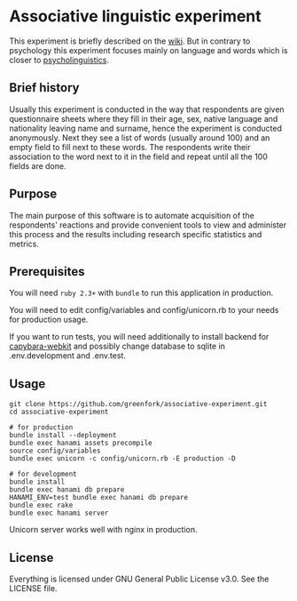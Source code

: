 # Associative linguistic experiment
This experiment is briefly described on the
[wiki](https://en.wikipedia.org/wiki/Pair_by_association). But in contrary to
psychology this experiment focuses mainly on language and words which is
closer to
[psycholinguistics](https://en.wikipedia.org/wiki/Psycholinguistics).

## Brief history
Usually this experiment is conducted in the way that respondents are given
questionnaire sheets where they fill in their age, sex, native language and
nationality leaving name and surname, hence the experiment is conducted
anonymously. Next they see a list of words (usually around 100) and an empty
field to fill next to these words. The respondents write their association to
the word next to it in the field and repeat until all the 100 fields are done.

## Purpose
The main purpose of this software is to automate acquisition of the
respondents' reactions and provide convenient tools to view and administer
this process and the results including research specific statistics and
metrics.

## Prerequisites
You will need `ruby 2.3+` with `bundle` to run this application in production.

You will need to edit config/variables and config/unicorn.rb to your needs for
production usage.

If you want to run tests, you will need additionally to install backend for
[capybara-webkit](https://github.com/thoughtbot/capybara-webkit) and possibly
change database to sqlite in .env.development and .env.test.


## Usage
```
git clone https://github.com/greenfork/associative-experiment.git
cd associative-experiment

# for production
bundle install --deployment
bundle exec hanami assets precompile
source config/variables
bundle exec unicorn -c config/unicorn.rb -E production -D

# for development
bundle install
bundle exec hanami db prepare
HANAMI_ENV=test bundle exec hanami db prepare
bundle exec rake
bundle exec hanami server
```

Unicorn server works well with nginx in production.

## License
Everything is licensed under GNU General Public License v3.0. See the LICENSE
file.
